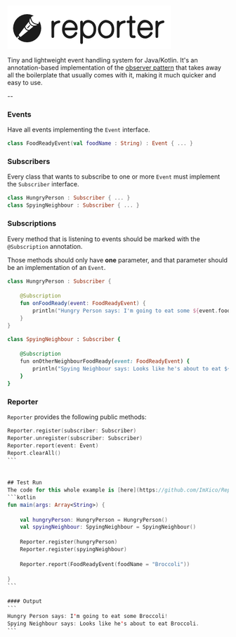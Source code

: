 <img src="https://raw.githubusercontent.com/ImXico/Reporter/master/reporter-logo.png" width="373" height="98">

Tiny and lightweight event handling system for Java/Kotlin. It's an annotation-based implementation of the [observer pattern](https://en.wikipedia.org/wiki/Observer_pattern) that takes away all the boilerplate that usually comes with it, making it much quicker and easy to use.

--

### Events
Have all events implementing the ```Event``` interface.
```kotlin
class FoodReadyEvent(val foodName : String) : Event { ... }
```

### Subscribers
Every class that wants to subscribe to one or more ```Event``` must implement the ```Subscriber``` interface.
```kotlin
class HungryPerson : Subscriber { ... }
class SpyingNeighbour : Subscriber { ... }
```

### Subscriptions
Every method that is listening to events should be marked with the ```@Subscription``` annotation.

Those methods should only have **one** parameter, and that parameter should be an implementation of an ```Event```.
```kotlin
class HungryPerson : Subscriber {
 
    @Subscription
    fun onFoodReady(event: FoodReadyEvent) {
        println("Hungry Person says: I'm going to eat some ${event.foodName}!")
    }
}
```
```ruby
class SpyingNeighbour : Subscriber {

    @Subscription
    fun onOtherNeighbourFoodReady(event: FoodReadyEvent) {
        println("Spying Neighbour says: Looks like he's about to eat ${event.foodName}...")
    }
}
```

### Reporter
```Reporter``` provides the following public methods:
````kotlin
Reporter.register(subscriber: Subscriber)
Reporter.unregister(subscriber: Subscriber)
Reporter.report(event: Event)
Report.clearAll()
```


## Test Run
The code for this whole example is [here](https://github.com/ImXico/Reporter/tree/master/src/example).
```kotlin
fun main(args: Array<String>) {
    
    val hungryPerson: HungryPerson = HungryPerson()
    val spyingNeighbour: SpyingNeighbour = SpyingNeighbour()
    
    Reporter.register(hungryPerson)
    Reporter.register(spyingNeighbour)
    
    Reporter.report(FoodReadyEvent(foodName = "Broccoli"))
    
}
```

#### Output
```
Hungry Person says: I'm going to eat some Broccoli!
Spying Neighbour says: Looks like he's about to eat Broccoli.
```
